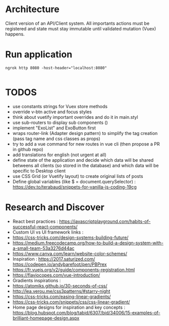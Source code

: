 
# Architecture

Client version of an API/Client system. All importants actions must be registered and state must stay immutable until validated mutation (Vuex) happens.

# Run application
```
ngrok http 8080 -host-header="localhost:8080"


```

# TODOS

- use constants strings for Vuex store methods
- override v-btn active and focus styles
- think about vuetify important overrides and do it in main.styl
- use sub-routers to display sub components ()
- implement "ExoList" and ExoButton first
- wraps router-link (Adapter design pattern) to simplify the tag creation (pass tag name and css classes as props)
- try to add a vue command for new routes in vue cli (then propose a PR in github repo)
- add translations for english (not urgent at all)
- define state of the application and decide which data will be shared betweens all clients (so stored in the database) and which data will be specific to Desktop client
- use CSS Grid (or Vuetify layout) to create original lists of posts 
- Define global variables (like $ = document.querySelector) : https://dev.to/terabaud/snippets-for-vanilla-js-coding-19cg

# Research and Discover

- React best practices : https://javascriptplayground.com/habits-of-successful-react-components/
- Custom UI vs UI framework links :
 - https://css-tricks.com/design-systems-building-future/
 - https://medium.freecodecamp.org/how-to-build-a-design-system-with-a-small-team-53a3276d44ac
 - https://www.canva.com/learn/website-color-schemes/
 - Inspiration : 
 https://2017.saturized.com/ 
 https://codepen.io/andybarefoot/pen/PBPrex
 - https://fr.vuejs.org/v2/guide/components-registration.html
 - https://flaviocopes.com/vue-introduction/
- Gradients inspirations : 
 - https://atomiks.github.io/30-seconds-of-css/
 - http://lea.verou.me/css3patterns/#starry-night
 - https://css-tricks.com/easing-linear-gradients/
 - https://css-tricks.com/snippets/css/css-linear-gradient/
- Home page designs for inspiration and key concepts : https://blog.hubspot.com/blog/tabid/6307/bid/34006/15-examples-of-brilliant-homepage-design.aspx

